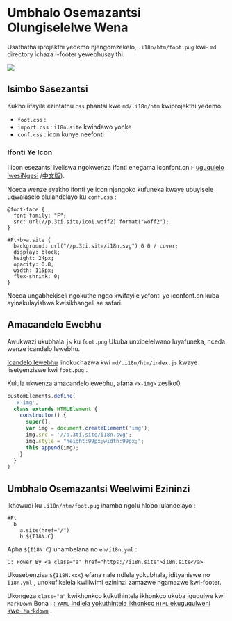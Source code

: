 # Umbhalo Osemazantsi Olungiselelwe Wena

Usathatha iprojekthi yedemo njengomzekelo, `.i18n/htm/foot.pug` kwi- `md` directory ichaza i-footer yewebhusayithi.

![](https://p.3ti.site/1721286077.avif)

## Isimbo Sasezantsi

Kukho iifayile ezintathu `css` phantsi kwe `md/.i18n/htm` kwiprojekthi yedemo.

* `foot.css` :
* `import.css` : `i18n.site` kwindawo yonke
* `conf.css` : icon kunye neefonti

### Ifonti Ye Icon

I icon esezantsi iveliswa ngokwenza ifonti enegama iconfont.cn `F` [uguqulelo lwesiNgesi](https://www.iconfont.cn/?lang=en-us) /[中文版](https://www.iconfont.cn/?lang=zh)).

Nceda wenze eyakho ifonti ye icon njengoko kufuneka kwaye ubuyisele uqwalaselo olulandelayo ku `conf.css` :

```
@font-face {
  font-family: "F";
  src: url(//p.3ti.site/ico1.woff2) format("woff2");
}

#Ft>b>a.site {
  background: url("//p.3ti.site/i18n.svg") 0 0 / cover;
  display: block;
  height: 24px;
  opacity: 0.8;
  width: 115px;
  flex-shrink: 0;
}
```

Nceda ungabhekiseli ngokuthe ngqo kwifayile yefonti ye iconfont.cn kuba ayinakulayishwa kwisikhangeli se safari.

## Amacandelo Ewebhu

Awukwazi ukubhala `js` ku `foot.pug` Ukuba unxibelelwano luyafuneka, nceda wenze icandelo lewebhu.

[Icandelo lewebhu](https://www.freecodecamp.org/news/build-your-first-web-component/) linokuchazwa kwi `md/.i18n/htm/index.js` kwaye lisetyenziswe kwi `foot.pug` .

Kulula ukwenza amacandelo ewebhu, afana `<x-img>` zesiko0.

```js
customElements.define(
  'x-img',
  class extends HTMLElement {
    constructor() {
      super();
      var img = document.createElement('img');
      img.src = '//p.3ti.site/i18n.svg';
      img.style = "height:99px;width:99px;";
      this.append(img);
    }
  }
)
```

## Umbhalo Osemazantsi Weelwimi Ezininzi

Ikhowudi ku `.i18n/htm/foot.pug` ihamba ngolu hlobo lulandelayo :

```
#Ft
  b
    a.site(href="/")
    b ${I18N.C}
```

Apha `${I18N.C}` uhambelana no `en/i18n.yml` :

```
C: Power By <a class="a" href="https://i18n.site">i18n.site</a>
```

Ukusebenzisa `${I18N.xxx}` efana nale ndlela yokubhala, idityaniswe no `i18n.yml` , unokufikelela kwiilwimi ezininzi zamazwe ngamazwe kwi-footer.

Ukongeza `class="a"` kwikhonkco kukuthintela ikhonkco ukuba iguqulwe kwi `MarkDown` Bona :
 [: `YAML` Indlela yokuthintela ikhonkco `HTML` ekuguqulweni kwe- `Markdown`](/i18/qa#H2) .